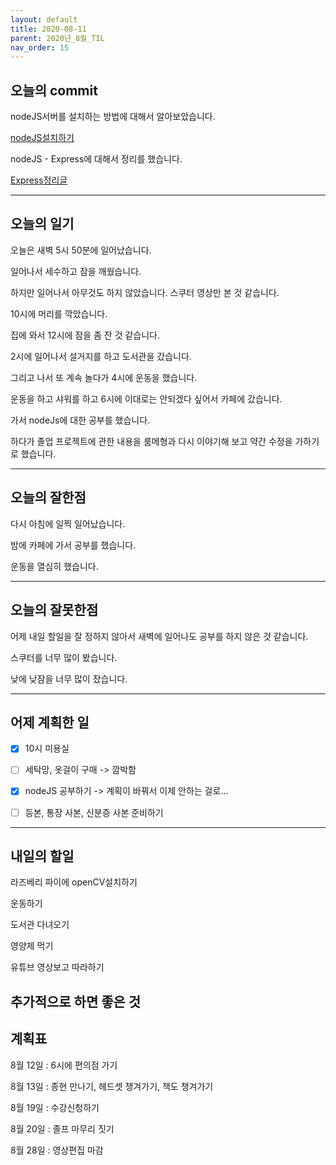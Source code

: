 ```yaml
---
layout: default
title: 2020-08-11
parent: 2020년_8월_TIL
nav_order: 15
---
```


## 오늘의 commit

nodeJS서버를 설치하는 방법에 대해서 알아보았습니다.

[nodeJS설치하기](https://c0dewave.github.io/docs/16-nodeJS/001-nodeJS%EC%84%A4%EC%B9%98%ED%95%98%EA%B8%B0/)

nodeJS - Express에 대해서 정리를 했습니다.

[Express정리글](https://c0dewave.github.io/docs/16-nodeJS/002-nodeJS_Express%EC%84%A4%EC%B9%98%ED%95%98%EA%B8%B0/)

---

## 오늘의 일기

오늘은 새벽 5시 50분에 일어났습니다.

일어나서 세수하고 잠을 깨웠습니다.

하지만 일어나서 아무것도 하지 않았습니다. 스쿠터 영상만 본 것 같습니다.

10시에 머리를 깍았습니다.

집에 와서 12시에 잠을 좀 잔 것 같습니다.

2시에 일어나서 설거지를 하고 도서관을 갔습니다.

그리고 나서 또 계속 놀다가 4시에 운동을 했습니다.

운동을 하고 샤워를 하고 6시에 이대로는 안되겠다 싶어서 카페에 갔습니다.

가서 nodeJs에 대한 공부를 했습니다.

하다가 졸업 프로젝트에 관한 내용을 룸메형과 다시 이야기해 보고 약간 수정을 가하기로 했습니다.

---

## 오늘의 잘한점

다시 아침에 일찍 일어났습니다.

밤에 카페에 가서 공부를 했습니다.

운동을 열심히 했습니다.

---

## 오늘의 잘못한점

어제 내일 할일을 잘 정하지 않아서 새벽에 일어나도 공부를 하지 않은 것 같습니다.

스쿠터를 너무 많이 봤습니다.

낮에 낮잠을 너무 많이 잤습니다.

---

## 어제 계획한 일

- [X] 10시 미용실

- [ ] 세탁망, 옷걸이 구매 -> 깜박함

- [X] nodeJS 공부하기 -> 계획이 바꿔서 이제 안하는 걸로...

- [ ] 등본, 통장 사본, 신분증 사본 준비하기

---

## 내일의 할일

라즈베리 파이에 openCV설치하기

운동하기

도서관 다녀오기

영양제 먹기

유튜브 영상보고 따라하기

## 추가적으로 하면 좋은 것

## 계획표

8월 12일 : 6시에 편의점 가기

8월 13일 : 종현 만나기, 헤드셋 챙겨가기, 책도 챙겨가기

8월 19일 : 수강신청하기

8월 20일 : 졸프 마무리 짓기

8월 28일 : 영상편집 마감